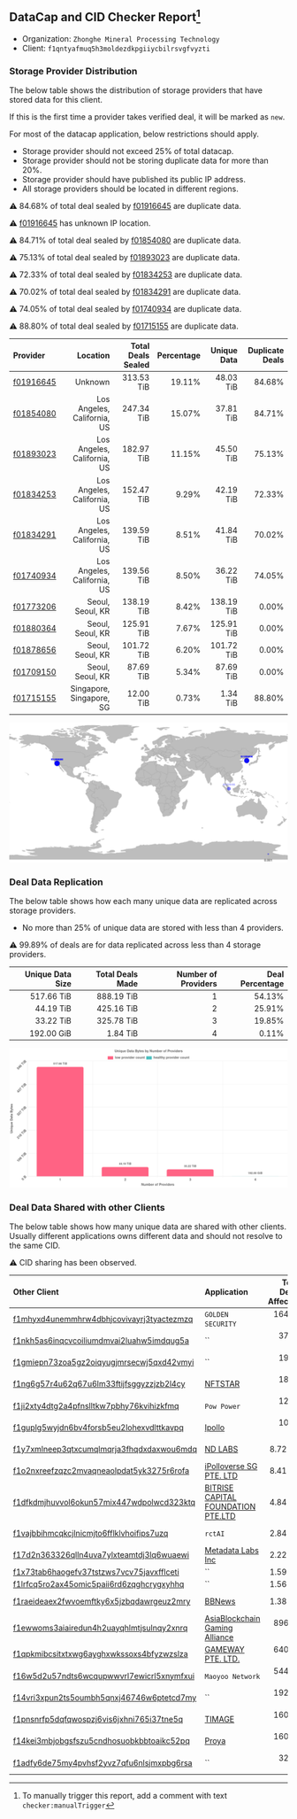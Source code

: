 ## DataCap and CID Checker Report[^1]
 - Organization: `Zhonghe Mineral Processing Technology`
 - Client: `f1qntyafmuq5h3moldezdkpgiiycbilrsvgfvyzti`
### Storage Provider Distribution
The below table shows the distribution of storage providers that have stored data for this client.

If this is the first time a provider takes verified deal, it will be marked as `new`.

For most of the datacap application, below restrictions should apply.
 - Storage provider should not exceed 25% of total datacap.
 - Storage provider should not be storing duplicate data for more than 20%.
 - Storage provider should have published its public IP address.
 - All storage providers should be located in different regions.

⚠️ 84.68% of total deal sealed by [f01916645](https://filfox.info/en/address/f01916645) are duplicate data.

⚠️ [f01916645](https://filfox.info/en/address/f01916645) has unknown IP location.

⚠️ 84.71% of total deal sealed by [f01854080](https://filfox.info/en/address/f01854080) are duplicate data.

⚠️ 75.13% of total deal sealed by [f01893023](https://filfox.info/en/address/f01893023) are duplicate data.

⚠️ 72.33% of total deal sealed by [f01834253](https://filfox.info/en/address/f01834253) are duplicate data.

⚠️ 70.02% of total deal sealed by [f01834291](https://filfox.info/en/address/f01834291) are duplicate data.

⚠️ 74.05% of total deal sealed by [f01740934](https://filfox.info/en/address/f01740934) are duplicate data.

⚠️ 88.80% of total deal sealed by [f01715155](https://filfox.info/en/address/f01715155) are duplicate data.

| Provider                                              |                    Location | Total Deals Sealed | Percentage | Unique Data | Duplicate Deals |
| :---------------------------------------------------- | --------------------------: | -----------------: | ---------: | ----------: | --------------: |
| [f01916645](https://filfox.info/en/address/f01916645) |                     Unknown |         313.53 TiB |     19.11% |   48.03 TiB |          84.68% |
| [f01854080](https://filfox.info/en/address/f01854080) | Los Angeles, California, US |         247.34 TiB |     15.07% |   37.81 TiB |          84.71% |
| [f01893023](https://filfox.info/en/address/f01893023) | Los Angeles, California, US |         182.97 TiB |     11.15% |   45.50 TiB |          75.13% |
| [f01834253](https://filfox.info/en/address/f01834253) | Los Angeles, California, US |         152.47 TiB |      9.29% |   42.19 TiB |          72.33% |
| [f01834291](https://filfox.info/en/address/f01834291) | Los Angeles, California, US |         139.59 TiB |      8.51% |   41.84 TiB |          70.02% |
| [f01740934](https://filfox.info/en/address/f01740934) | Los Angeles, California, US |         139.56 TiB |      8.50% |   36.22 TiB |          74.05% |
| [f01773206](https://filfox.info/en/address/f01773206) |            Seoul, Seoul, KR |         138.19 TiB |      8.42% |  138.19 TiB |           0.00% |
| [f01880364](https://filfox.info/en/address/f01880364) |            Seoul, Seoul, KR |         125.91 TiB |      7.67% |  125.91 TiB |           0.00% |
| [f01878656](https://filfox.info/en/address/f01878656) |            Seoul, Seoul, KR |         101.72 TiB |      6.20% |  101.72 TiB |           0.00% |
| [f01709150](https://filfox.info/en/address/f01709150) |            Seoul, Seoul, KR |          87.69 TiB |      5.34% |   87.69 TiB |           0.00% |
| [f01715155](https://filfox.info/en/address/f01715155) |    Singapore, Singapore, SG |          12.00 TiB |      0.73% |    1.34 TiB |          88.80% |

![Provider Distribution](https://raw.githubusercontent.com/data-preservation-programs/filplus-checker-assets/main/filecoin-project/filecoin-plus-large-datasets/issues/371/1671096248071.png)
### Deal Data Replication
The below table shows how each many unique data are replicated across storage providers.
- No more than 25% of unique data are stored with less than 4 providers.

⚠️ 99.89% of deals are for data replicated across less than 4 storage providers.

| Unique Data Size | Total Deals Made | Number of Providers | Deal Percentage |
| ---------------: | ---------------: | ------------------: | --------------: |
|       517.66 TiB |       888.19 TiB |                   1 |          54.13% |
|        44.19 TiB |       425.16 TiB |                   2 |          25.91% |
|        33.22 TiB |       325.78 TiB |                   3 |          19.85% |
|       192.00 GiB |         1.84 TiB |                   4 |           0.11% |

![Replication Distribution](https://raw.githubusercontent.com/data-preservation-programs/filplus-checker-assets/main/filecoin-project/filecoin-plus-large-datasets/issues/371/1671096248723.png)
### Deal Data Shared with other Clients
The below table shows how many unique data are shared with other clients.
Usually different applications owns different data and should not resolve to the same CID.

⚠️ CID sharing has been observed.

| Other Client                                                                                                          | Application                                                                                                        | Total Deals Affected | Unique CIDs |        Verifier |
| :-------------------------------------------------------------------------------------------------------------------- | :----------------------------------------------------------------------------------------------------------------- | -------------------: | ----------: | --------------: |
| [f1mhyxd4unemmhrw4dbhjcovivayrj3tyactezmzq](https://filfox.info/en/address/f1mhyxd4unemmhrw4dbhjcovivayrj3tyactezmzq) | `GOLDEN SECURITY`                                                                                                  |           164.31 TiB |       1,106 | LDN v3 multisig |
| [f1nkh5as6inqcvcoiliumdmvai2luahw5imdqug5a](https://filfox.info/en/address/f1nkh5as6inqcvcoiliumdmvai2luahw5imdqug5a) | ``                                                                                                                 |            37.47 TiB |         225 |            Eden |
| [f1gmiepn73zoa5gz2oiqyugjmrsecwj5qxd42vmyi](https://filfox.info/en/address/f1gmiepn73zoa5gz2oiqyugjmrsecwj5qxd42vmyi) | ``                                                                                                                 |            19.34 TiB |          82 | LDN v3 multisig |
| [f1ng6g57r4u62q67u6lm33ftijfsggyzzjzb2l4cy](https://filfox.info/en/address/f1ng6g57r4u62q67u6lm33ftijfsggyzzjzb2l4cy) | [NFTSTAR](https://github.com/filecoin-project/filecoin-plus-large-datasets/issues/960)                             |            18.06 TiB |         103 | LDN v3 multisig |
| [f1ji2xty4dtg2a4pfnslltkw7pbhy76kvihizkfmq](https://filfox.info/en/address/f1ji2xty4dtg2a4pfnslltkw7pbhy76kvihizkfmq) | `Pow Power`                                                                                                        |            12.06 TiB |          66 | LDN v3 multisig |
| [f1guplg5wyjdn6bv4forsb5eu2lohexvdlttkavpq](https://filfox.info/en/address/f1guplg5wyjdn6bv4forsb5eu2lohexvdlttkavpq) | [Ipollo](https://github.com/filecoin-project/filecoin-plus-large-datasets/issues/168)                              |            10.09 TiB |          65 |       LDN # 168 |
| [f1y7xmlneep3qtxcumqlmqrja3fhqdxdaxwou6mdq](https://filfox.info/en/address/f1y7xmlneep3qtxcumqlmqrja3fhqdxdaxwou6mdq) | [ND LABS](https://github.com/filecoin-project/filecoin-plus-large-datasets/issues/109)                             |             8.72 TiB |          56 |       LDN # 109 |
| [f1o2nxreefzqzc2mvaqneaolpdat5yk3275r6rofa](https://filfox.info/en/address/f1o2nxreefzqzc2mvaqneaolpdat5yk3275r6rofa) | [iPolloverse SG PTE\. LTD](https://github.com/filecoin-project/filecoin-plus-large-datasets/issues/767)            |             8.41 TiB |          64 | LDN v3 multisig |
| [f1dfkdmjhuvvol6okun57mix447wdpolwcd323ktq](https://filfox.info/en/address/f1dfkdmjhuvvol6okun57mix447wdpolwcd323ktq) | [BITRISE CAPITAL FOUNDATION PTE\.LTD](https://github.com/filecoin-project/filecoin-plus-large-datasets/issues/139) |             4.84 TiB |          45 |       LDN # 139 |
| [f1vajbbihmcqkcjlnicmjto6fflklvhoifips7uzq](https://filfox.info/en/address/f1vajbbihmcqkcjlnicmjto6fflklvhoifips7uzq) | `rctAI`                                                                                                            |             2.84 TiB |          28 | LDN v3 multisig |
| [f17d2n363326qlln4uva7ylxteamtdj3lq6wuaewi](https://filfox.info/en/address/f17d2n363326qlln4uva7ylxteamtdj3lq6wuaewi) | [Metadata Labs Inc](https://github.com/filecoin-project/filecoin-plus-large-datasets/issues/200)                   |             2.22 TiB |          23 |       LDN # 200 |
| [f1x73tab6haogefv37tstzws7vcv75javxfflceti](https://filfox.info/en/address/f1x73tab6haogefv37tstzws7vcv75javxfflceti) | ``                                                                                                                 |             1.59 TiB |          25 |            Eden |
| [f1lrfcq5ro2ax45omic5paii6rd6zqghcrygxyhhq](https://filfox.info/en/address/f1lrfcq5ro2ax45omic5paii6rd6zqghcrygxyhhq) | ``                                                                                                                 |             1.56 TiB |          21 |           Barry |
| [f1raeideaex2fwvoemftky6x5jzbqdawrgeuz2mry](https://filfox.info/en/address/f1raeideaex2fwvoemftky6x5jzbqdawrgeuz2mry) | [BBNews](https://github.com/filecoin-project/filecoin-plus-large-datasets/issues/218)                              |             1.38 TiB |           8 |       LDN # 218 |
| [f1ewwoms3aiairedun4h2uayqhlmtjsulnqy2xnrq](https://filfox.info/en/address/f1ewwoms3aiairedun4h2uayqhlmtjsulnqy2xnrq) | [AsiaBlockchain Gaming Alliance](https://github.com/filecoin-project/filecoin-plus-large-datasets/issues/179)      |           896.00 GiB |          10 |       LDN # 179 |
| [f1qpkmibcsitxtxwg6ayghxwkssoxs4bfyzwzslza](https://filfox.info/en/address/f1qpkmibcsitxtxwg6ayghxwkssoxs4bfyzwzslza) | [GAMEWAY PTE\. LTD\.](https://github.com/filecoin-project/filecoin-plus-large-datasets/issues/158)                 |           640.00 GiB |           2 |       LDN # 158 |
| [f16w5d2u57ndts6wcqupwwvrl7ewicrl5xnymfxui](https://filfox.info/en/address/f16w5d2u57ndts6wcqupwwvrl7ewicrl5xnymfxui) | `Maoyoo Network`                                                                                                   |           544.00 GiB |           4 | LDN v3 multisig |
| [f14vri3xpun2ts5oumbh5qnxj46746w6ptetcd7my](https://filfox.info/en/address/f14vri3xpun2ts5oumbh5qnxj46746w6ptetcd7my) | ``                                                                                                                 |           192.00 GiB |           5 |            Eden |
| [f1pnsnrfp5dqfqwospzj6vis6jxhni765i37tne5q](https://filfox.info/en/address/f1pnsnrfp5dqfqwospzj6vis6jxhni765i37tne5q) | [TIMAGE](https://github.com/filecoin-project/filecoin-plus-large-datasets/issues/302)                              |           160.00 GiB |           1 | LDN v3 multisig |
| [f14kei3mbjobgsfszu5cndhosuobkbbtoaikc52pq](https://filfox.info/en/address/f14kei3mbjobgsfszu5cndhosuobkbbtoaikc52pq) | [Proya](https://github.com/filecoin-project/filecoin-plus-large-datasets/issues/295)                               |           160.00 GiB |           1 | LDN v3 multisig |
| [f1adfy6de75my4pvhsf2yvz7qfu6nlsjmxpbg6rsa](https://filfox.info/en/address/f1adfy6de75my4pvhsf2yvz7qfu6nlsjmxpbg6rsa) | ``                                                                                                                 |            32.00 GiB |           1 |             Nic |

[^1]: To manually trigger this report, add a comment with text `checker:manualTrigger`
